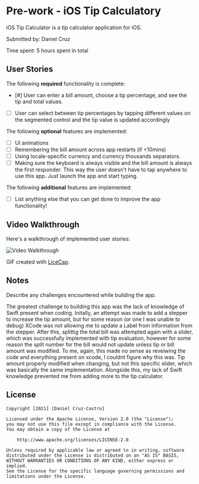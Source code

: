# Pre-work - iOS Tip Calculatory

iOS Tip Calculator is a tip calculator application for iOS.

Submitted by: Daniel Cruz

Time spent: 5 hours spent in total

## User Stories

The following **required** functionality is complete:

* [#] User can enter a bill amount, choose a tip percentage, and see the tip and total values.
* [ ] User can select between tip percentages by tapping different values on the segmented control and the tip value is updated accordingly

The following **optional** features are implemented:

* [ ] UI animations
* [ ] Remembering the bill amount across app restarts (if <10mins)
* [ ] Using locale-specific currency and currency thousands separators.
* [ ] Making sure the keyboard is always visible and the bill amount is always the first responder. This way the user doesn't have to tap anywhere to use this app. Just launch the app and start typing.

The following **additional** features are implemented:

- [ ] List anything else that you can get done to improve the app functionality!

## Video Walkthrough

Here's a walkthrough of implemented user stories:

<img src='http://i.imgur.com/link/to/your/gif/file.gif' title='Video Walkthrough' width='' alt='Video Walkthrough' />

GIF created with [LiceCap](http://www.cockos.com/licecap/).

## Notes

Describe any challenges encountered while building the app.

The greatest challenge to building this app was the lack of knowledge of Swift present when coding. Initally, an attempt was made to
add a stepper to increase the tip amount, but for some reason (or one I was unable to debug) XCode was not allowing me to update a Label
from information from the stepper. After this, splittig the total bill was attempted again with a slider, which was successfully
implemented with tip evaluation, however for some reason the split number for the bill would not update unless tip or bill amount was modified. To me, again, this made no sense as reveiwing the code and everything present on xcode, I couldnt figure why this was. Tip amount properly modified when changing, but not this specific slider, which was basically the same implementation. Alongside this, my lack of Swift knowledge prevented me from adding more to the tip calculator.  

## License

    Copyright [2021] [Daniel Cruz-Castro]

    Licensed under the Apache License, Version 2.0 (the "License");
    you may not use this file except in compliance with the License.
    You may obtain a copy of the License at

        http://www.apache.org/licenses/LICENSE-2.0

    Unless required by applicable law or agreed to in writing, software
    distributed under the License is distributed on an "AS IS" BASIS,
    WITHOUT WARRANTIES OR CONDITIONS OF ANY KIND, either express or implied.
    See the License for the specific language governing permissions and
    limitations under the License.

